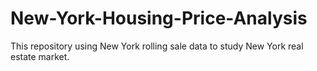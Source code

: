 # New-York-Housing-Price-Analysis
This repository using New York rolling sale data to study New York real estate market.
